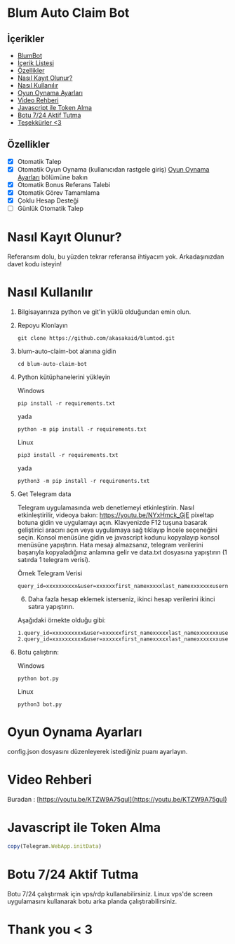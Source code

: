 # Blum Auto Claim Bot

## İçerikler
- [BlumBot](#blumtod)
- [İçerik Listesi](#table-of-contents)
- [Özellikler](#özellikler)
- [Nasıl Kayıt Olunur?](#nasıl-kayıt-olunur)
- [Nasıl Kullanılır](#nasıl-kullanılır)
- [Oyun Oynama Ayarları](#oyun-oynama-ayarları)
- [Video Rehberi](#verileri-alma-videosu)
- [Javascript ile Token Alma](#masaüstü-için-telegram-verilerini-alma-javascript-komutu)
- [Botu 7/24 Aktif Tutma](#724-çalıştırma)
- [Teşekkürler <3](#teşekkürler-3)

## Özellikler

- [x] Otomatik Talep
- [x] Otomatik Oyun Oynama (kullanıcıdan rastgele giriş) [Oyun Oynama Ayarları](#oyun-oynama-ayarları) bölümüne bakın
- [x] Otomatik Bonus Referans Talebi
- [x] Otomatik Görev Tamamlama
- [x] Çoklu Hesap Desteği
- [ ] Günlük Otomatik Talep

# Nasıl Kayıt Olunur?

Referansım dolu, bu yüzden tekrar referansa ihtiyacım yok. Arkadaşınızdan davet kodu isteyin!

# Nasıl Kullanılır

1. Bilgisayarınıza python ve git'in yüklü olduğundan emin olun.

2. Repoyu Klonlayın
   ```shell
   git clone https://github.com/akasakaid/blumtod.git
   ```
3. blum-auto-claim-bot alanına gidin
   ```
   cd blum-auto-claim-bot
   ```
4. Python kütüphanelerini yükleyin
   
   Windows
   ```
   pip install -r requirements.txt
   ```

   yada

   ```
   python -m pip install -r requirements.txt
   ```

   Linux

   ```
   pip3 install -r requirements.txt
   ```

   yada

   ```
   python3 -m pip install -r requirements.txt
   ```

5. Get Telegram data
   
   Telegram uygulamasında web denetlemeyi etkinleştirin. Nasıl etkinleştirilir, videoya bakın: https://youtu.be/NYxHmck_GjE
   pixeltap botuna gidin ve uygulamayı açın.
   Klavyenizde F12 tuşuna basarak geliştirici aracını açın veya uygulamaya sağ tıklayıp İncele seçeneğini seçin.
   Konsol menüsüne gidin ve javascript kodunu kopyalayıp konsol menüsüne yapıştırın.
   Hata mesajı almazsanız, telegram verilerini başarıyla kopyaladığınız anlamına gelir ve data.txt dosyasına yapıştırın (1 satırda 1 telegram verisi).
   
   Örnek Telegram Verisi

   ```
   query_id=xxxxxxxxxx&user=xxxxxxfirst_namexxxxxlast_namexxxxxxxusernamexxxxxxxlanguage_codexxxxxxxallows_write_to_pmxxxxxxx&auth_date=xxxxxx&hash=xxxxxxxxxxxxxxxxxxxxx
   ```

   6. Daha fazla hesap eklemek isterseniz, ikinci hesap verilerini ikinci satıra yapıştırın.
   
   Aşağıdaki örnekte olduğu gibi:

   ```
   1.query_id=xxxxxxxxxx&user=xxxxxxfirst_namexxxxxlast_namexxxxxxxusernamexxxxxxxlanguage_codexxxxxxxallows_write_to_pmxxxxxxx&auth_date=xxxxxx&hash=xxxxxxxxxxxxxxxxxxxxx
   2.query_id=xxxxxxxxxx&user=xxxxxxfirst_namexxxxxlast_namexxxxxxxusernamexxxxxxxlanguage_codexxxxxxxallows_write_to_pmxxxxxxx&auth_date=xxxxxx&hash=xxxxxxxxxxxxxxxxxxxxx
   ```

6. Botu çalıştırın:
   
   Windows
   
   ```shell
   python bot.py
   ```

   Linux

   ```shell
   python3 bot.py
   ```

# Oyun Oynama Ayarları

config.json dosyasını düzenleyerek istediğiniz puanı ayarlayın.


# Video Rehberi


Buradan : [https://youtu.be/KTZW9A75guI](https://youtu.be/KTZW9A75guI)

# Javascript ile Token Alma

```javascript
copy(Telegram.WebApp.initData)
```

# Botu 7/24 Aktif Tutma

Botu 7/24 çalıştırmak için vps/rdp kullanabilirsiniz. Linux vps'de screen uygulamasını kullanarak botu arka planda çalıştırabilirsiniz.


# Thank you < 3
